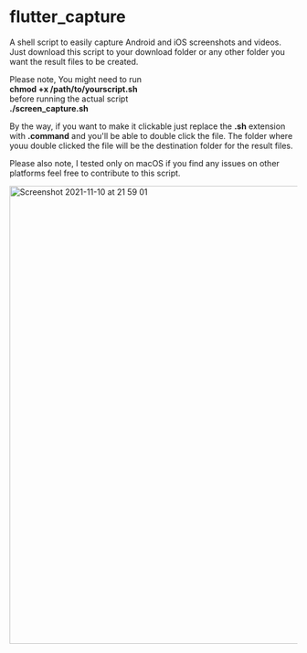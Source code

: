 # flutter_capture
A shell script to easily capture Android and iOS screenshots and videos.
Just download this script to your download folder or any other folder you want the result files to be created.

Please note, You might need to run</br>
**chmod +x /path/to/yourscript.sh**</br>
before running the actual script</br>
**./screen_capture.sh**</br>

By the way, if you want to make it clickable just replace the **.sh** extension with **.command** and you'll be able to double click the file.
The folder where youu double clicked the file will be the destination folder for the result files.

Please also note, I tested only on macOS if you find any issues on other platforms feel free to contribute to this script.

<img width="801" alt="Screenshot 2021-11-10 at 21 59 01" src="https://user-images.githubusercontent.com/10864805/141200323-19fc21e9-0538-440a-923a-185a663c3f48.png">
